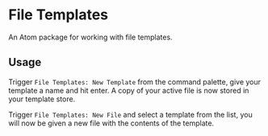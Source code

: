 # File Templates

An Atom package for working with file templates.

## Usage

Trigger `File Templates: New Template` from the command palette, give your template a name and hit enter. A copy of your active file is now stored in your template store.

Trigger `File Templates: New File` and select a template from the list, you will now be given a new file with the contents of the template.
